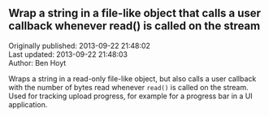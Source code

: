 ## Wrap a string in a file-like object that calls a user callback whenever read() is called on the stream  
Originally published: 2013-09-22 21:48:02  
Last updated: 2013-09-22 21:48:03  
Author: Ben Hoyt  
  
Wraps a string in a read-only file-like object, but also calls a user callback with the number of bytes read whenever `read()` is called on the stream. Used for tracking upload progress, for example for a progress bar in a UI application.